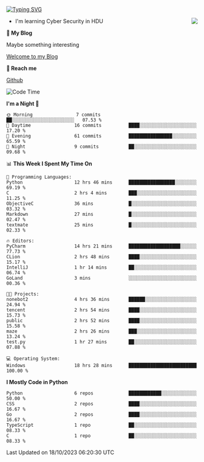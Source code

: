 [![Typing SVG](https://readme-typing-svg.herokuapp.com?font=Fira+Code&pause=1000&random=false&width=450&height=60&lines=Hello+%F0%9F%91%8B%F0%9F%8F%BB;I'm+JBNRZ)](https://git.io/typing-svg)

<a href="#">
  <img align="right" src="https://github-readme-stats.vercel.app/api?username=JBNRZ&show_icons=true&bg_color=15,f2f7fd,E0EAFC" />
</a>

- I'm learning Cyber Security in HDU

 **🌱 My Blog**

Maybe something interesting

[Welcome to my Blog](https://jbnrz.com.cn/)

 **💬 Reach me** 

[Github](https://github.com/JBNRZ)


<!--START_SECTION:waka-->
![Code Time](http://img.shields.io/badge/Code%20Time-23%20hrs%2037%20mins-blue)

**I'm a Night 🦉** 

```text
🌞 Morning                7 commits           ██░░░░░░░░░░░░░░░░░░░░░░░   07.53 % 
🌆 Daytime                16 commits          ████░░░░░░░░░░░░░░░░░░░░░   17.20 % 
🌃 Evening                61 commits          ████████████████░░░░░░░░░   65.59 % 
🌙 Night                  9 commits           ██░░░░░░░░░░░░░░░░░░░░░░░   09.68 % 
```


📊 **This Week I Spent My Time On** 

```text
💬 Programming Languages: 
Python                   12 hrs 46 mins      █████████████████░░░░░░░░   69.19 % 
C                        2 hrs 4 mins        ███░░░░░░░░░░░░░░░░░░░░░░   11.25 % 
ObjectiveC               36 mins             █░░░░░░░░░░░░░░░░░░░░░░░░   03.32 % 
Markdown                 27 mins             █░░░░░░░░░░░░░░░░░░░░░░░░   02.47 % 
textmate                 25 mins             █░░░░░░░░░░░░░░░░░░░░░░░░   02.33 % 

🔥 Editors: 
PyCharm                  14 hrs 21 mins      ███████████████████░░░░░░   77.73 % 
CLion                    2 hrs 48 mins       ████░░░░░░░░░░░░░░░░░░░░░   15.17 % 
IntelliJ                 1 hr 14 mins        ██░░░░░░░░░░░░░░░░░░░░░░░   06.74 % 
GoLand                   3 mins              ░░░░░░░░░░░░░░░░░░░░░░░░░   00.36 % 

🐱‍💻 Projects: 
nonebot2                 4 hrs 36 mins       ██████░░░░░░░░░░░░░░░░░░░   24.94 % 
tencent                  2 hrs 54 mins       ████░░░░░░░░░░░░░░░░░░░░░   15.73 % 
public                   2 hrs 52 mins       ████░░░░░░░░░░░░░░░░░░░░░   15.58 % 
maze                     2 hrs 26 mins       ███░░░░░░░░░░░░░░░░░░░░░░   13.24 % 
test.py                  1 hr 27 mins        ██░░░░░░░░░░░░░░░░░░░░░░░   07.88 % 

💻 Operating System: 
Windows                  18 hrs 28 mins      █████████████████████████   100.00 % 
```

**I Mostly Code in Python** 

```text
Python                   6 repos             ████████████░░░░░░░░░░░░░   50.00 % 
CSS                      2 repos             ████░░░░░░░░░░░░░░░░░░░░░   16.67 % 
Go                       2 repos             ████░░░░░░░░░░░░░░░░░░░░░   16.67 % 
TypeScript               1 repo              ██░░░░░░░░░░░░░░░░░░░░░░░   08.33 % 
C                        1 repo              ██░░░░░░░░░░░░░░░░░░░░░░░   08.33 % 
```




 Last Updated on 18/10/2023 06:20:30 UTC
<!--END_SECTION:waka-->
